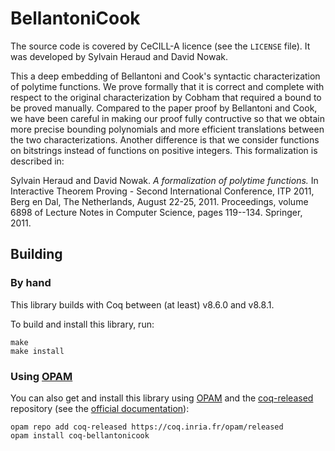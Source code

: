 # BellantoniCook

The source code is covered by CeCILL-A licence (see the `LICENSE` file).
It was developed by Sylvain Heraud and David Nowak.

This a deep embedding of Bellantoni and Cook's syntactic characterization of polytime functions. We prove formally that it is correct and complete with respect to the original characterization by Cobham that required a bound to be proved manually. Compared to the paper proof by Bellantoni and Cook, we have been careful in making our proof fully contructive so that we obtain more precise bounding polynomials and more efficient translations between the two characterizations. Another difference is that we consider functions on bitstrings instead of functions on positive integers. This formalization is described in:

Sylvain Heraud and David Nowak.
_A formalization of polytime functions._
In Interactive Theorem Proving - Second International Conference, ITP 2011, Berg en Dal, The Netherlands, August 22-25, 2011. Proceedings, volume 6898 of Lecture Notes in Computer Science, pages 119--134.
Springer, 2011.

## Building

### By hand

This library builds with Coq between (at least) v8.6.0 and v8.8.1.

To build and install this library, run:

```
make
make install
```

### Using [OPAM]

You can also get and install this library using [OPAM] and the
[coq-released](https://coq.inria.fr/opam/released) repository (see the
[official documentation](https://coq.inria.fr/opam/www/using.html)):

```
opam repo add coq-released https://coq.inria.fr/opam/released
opam install coq-bellantonicook
```

[OPAM]: https://opam.ocaml.org/
